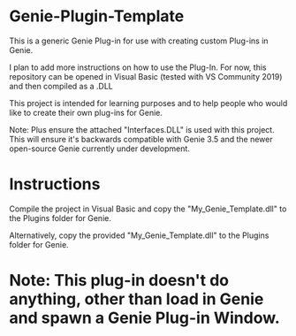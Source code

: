 # Genie-Plugin-Template
This is a generic Genie Plug-in for use with creating custom Plug-ins in Genie. 

I plan to add more instructions on how to use the Plug-In. For now, this repository 
can be opened in Visual Basic (tested with VS Community 2019) and then compiled as a .DLL 

This project is intended for learning purposes and to help people who would like to create 
their own plug-ins for Genie. 

Note: Plus ensure the attached "Interfaces.DLL" is used with this project. This will ensure it's
backwards compatible with Genie 3.5 and the newer open-source Genie currently under development.

# Instructions
Compile the project in Visual Basic and copy the "My_Genie_Template.dll" to the Plugins folder 
for Genie. 

Alternatively, copy the provided "My_Genie_Template.dll" to the Plugins folder for Genie. 

# Note: This plug-in doesn't do anything, other than load in Genie and spawn a Genie Plug-in Window. 
